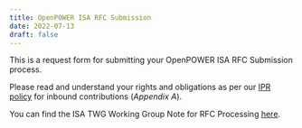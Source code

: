 ```yaml
---
title: OpenPOWER ISA RFC Submission
date: 2022-07-13
draft: false
---
```


This is a request form for submitting your OpenPOWER ISA RFC Submission process.  

Please read and understand your rights and obligations as per our [IPR policy](https://files.openpower.foundation/s/eMq2rPmnbKofrDC)
for inbound contributions (_Appendix A_).  

You can find the ISA TWG Working Group Note for RFC Processing [here](https://files.openpower.foundation/s/Sj756P5B39T7XnP).  
